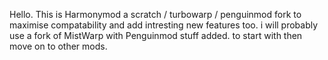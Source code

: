 Hello. This is Harmonymod a scratch / turbowarp / penguinmod fork to maximise compatability and add intresting new features too. i will probably use a fork of MistWarp with Penguinmod stuff added. to start with then move on to other mods.
